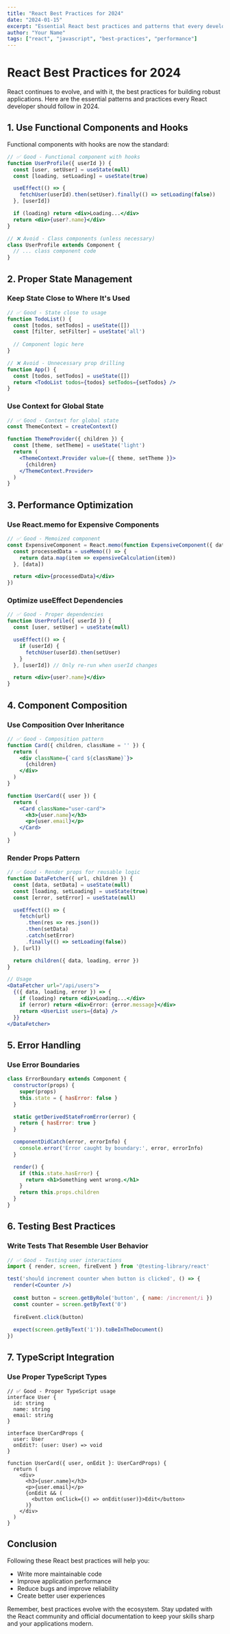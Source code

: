```yaml
---
title: "React Best Practices for 2024"
date: "2024-01-15"
excerpt: "Essential React best practices and patterns that every developer should know to write clean, maintainable, and performant React applications."
author: "Your Name"
tags: ["react", "javascript", "best-practices", "performance"]
---
```


# React Best Practices for 2024

React continues to evolve, and with it, the best practices for building robust applications. Here are the essential patterns and practices every React developer should follow in 2024.

## 1. Use Functional Components and Hooks

Functional components with hooks are now the standard:

```jsx
// ✅ Good - Functional component with hooks
function UserProfile({ userId }) {
  const [user, setUser] = useState(null)
  const [loading, setLoading] = useState(true)

  useEffect(() => {
    fetchUser(userId).then(setUser).finally(() => setLoading(false))
  }, [userId])

  if (loading) return <div>Loading...</div>
  return <div>{user?.name}</div>
}

// ❌ Avoid - Class components (unless necessary)
class UserProfile extends Component {
  // ... class component code
}
```

## 2. Proper State Management

### Keep State Close to Where It's Used

```jsx
// ✅ Good - State close to usage
function TodoList() {
  const [todos, setTodos] = useState([])
  const [filter, setFilter] = useState('all')
  
  // Component logic here
}

// ❌ Avoid - Unnecessary prop drilling
function App() {
  const [todos, setTodos] = useState([])
  return <TodoList todos={todos} setTodos={setTodos} />
}
```

### Use Context for Global State

```jsx
// ✅ Good - Context for global state
const ThemeContext = createContext()

function ThemeProvider({ children }) {
  const [theme, setTheme] = useState('light')
  return (
    <ThemeContext.Provider value={{ theme, setTheme }}>
      {children}
    </ThemeContext.Provider>
  )
}
```

## 3. Performance Optimization

### Use React.memo for Expensive Components

```jsx
// ✅ Good - Memoized component
const ExpensiveComponent = React.memo(function ExpensiveComponent({ data }) {
  const processedData = useMemo(() => {
    return data.map(item => expensiveCalculation(item))
  }, [data])

  return <div>{processedData}</div>
})
```

### Optimize useEffect Dependencies

```jsx
// ✅ Good - Proper dependencies
function UserProfile({ userId }) {
  const [user, setUser] = useState(null)

  useEffect(() => {
    if (userId) {
      fetchUser(userId).then(setUser)
    }
  }, [userId]) // Only re-run when userId changes

  return <div>{user?.name}</div>
}
```

## 4. Component Composition

### Use Composition Over Inheritance

```jsx
// ✅ Good - Composition pattern
function Card({ children, className = '' }) {
  return (
    <div className={`card ${className}`}>
      {children}
    </div>
  )
}

function UserCard({ user }) {
  return (
    <Card className="user-card">
      <h3>{user.name}</h3>
      <p>{user.email}</p>
    </Card>
  )
}
```

### Render Props Pattern

```jsx
// ✅ Good - Render props for reusable logic
function DataFetcher({ url, children }) {
  const [data, setData] = useState(null)
  const [loading, setLoading] = useState(true)
  const [error, setError] = useState(null)

  useEffect(() => {
    fetch(url)
      .then(res => res.json())
      .then(setData)
      .catch(setError)
      .finally(() => setLoading(false))
  }, [url])

  return children({ data, loading, error })
}

// Usage
<DataFetcher url="/api/users">
  {({ data, loading, error }) => {
    if (loading) return <div>Loading...</div>
    if (error) return <div>Error: {error.message}</div>
    return <UserList users={data} />
  }}
</DataFetcher>
```

## 5. Error Handling

### Use Error Boundaries

```jsx
class ErrorBoundary extends Component {
  constructor(props) {
    super(props)
    this.state = { hasError: false }
  }

  static getDerivedStateFromError(error) {
    return { hasError: true }
  }

  componentDidCatch(error, errorInfo) {
    console.error('Error caught by boundary:', error, errorInfo)
  }

  render() {
    if (this.state.hasError) {
      return <h1>Something went wrong.</h1>
    }
    return this.props.children
  }
}
```

## 6. Testing Best Practices

### Write Tests That Resemble User Behavior

```jsx
// ✅ Good - Testing user interactions
import { render, screen, fireEvent } from '@testing-library/react'

test('should increment counter when button is clicked', () => {
  render(<Counter />)
  
  const button = screen.getByRole('button', { name: /increment/i })
  const counter = screen.getByText('0')
  
  fireEvent.click(button)
  
  expect(screen.getByText('1')).toBeInTheDocument()
})
```

## 7. TypeScript Integration

### Use Proper TypeScript Types

```tsx
// ✅ Good - Proper TypeScript usage
interface User {
  id: string
  name: string
  email: string
}

interface UserCardProps {
  user: User
  onEdit?: (user: User) => void
}

function UserCard({ user, onEdit }: UserCardProps) {
  return (
    <div>
      <h3>{user.name}</h3>
      <p>{user.email}</p>
      {onEdit && (
        <button onClick={() => onEdit(user)}>Edit</button>
      )}
    </div>
  )
}
```

## Conclusion

Following these React best practices will help you:

- Write more maintainable code
- Improve application performance
- Reduce bugs and improve reliability
- Create better user experiences

Remember, best practices evolve with the ecosystem. Stay updated with the React community and official documentation to keep your skills sharp and your applications modern.